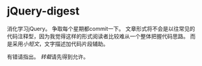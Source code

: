 jQuery-digest
=============

消化学习jQuery。
争取每个星期都commit一下。
文章形式将不会是以往常见的代码注释型，因为我觉得这样的形式阅读者比较难从一个整体把握代码思路。
而是采用*小短文*，文字描述加代码片段辅助。

有错请指出。
*转载*请先得到允许。
